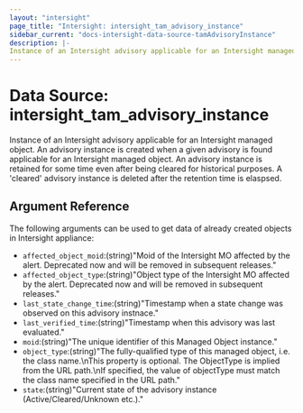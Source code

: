 ```yaml
---
layout: "intersight"
page_title: "Intersight: intersight_tam_advisory_instance"
sidebar_current: "docs-intersight-data-source-tamAdvisoryInstance"
description: |-
Instance of an Intersight advisory applicable for an Intersight managed object. An advisory instance is created when a given advisory is found applicable for an Intersight managed object. An advisory instance is retained for some time even after being cleared for historical purposes. A 'cleared' advisory instance is deleted after the retention time is elaspsed.
---
```


# Data Source: intersight_tam_advisory_instance
Instance of an Intersight advisory applicable for an Intersight managed object. An advisory instance is created when a given advisory is found applicable for an Intersight managed object. An advisory instance is retained for some time even after being cleared for historical purposes. A 'cleared' advisory instance is deleted after the retention time is elaspsed.
## Argument Reference
The following arguments can be used to get data of already created objects in Intersight appliance:
* `affected_object_moid`:(string)"Moid of the Intersight MO affected by the alert. Deprecated now and will be removed in subsequent releases."
* `affected_object_type`:(string)"Object type of the Intersight MO affected by the alert. Deprecated now and will be removed in subsequent releases."
* `last_state_change_time`:(string)"Timestamp when a state change was observed on this advisory instnace."
* `last_verified_time`:(string)"Timestamp when this advisory was last evaluated."
* `moid`:(string)"The unique identifier of this Managed Object instance."
* `object_type`:(string)"The fully-qualified type of this managed object, i.e. the class name.\nThis property is optional. The ObjectType is implied from the URL path.\nIf specified, the value of objectType must match the class name specified in the URL path."
* `state`:(string)"Current state of the advisory instance (Active/Cleared/Unknown etc.)."
